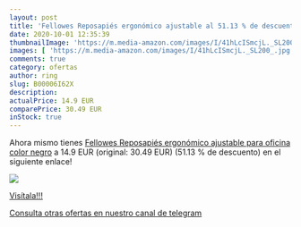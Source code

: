 ```yaml
---
layout: post
title: 'Fellowes Reposapiés ergonómico ajustable al 51.13 % de descuento'
date: 2020-10-01 12:35:39
thumbnailImage: 'https://m.media-amazon.com/images/I/41hLcISmcjL._SL200_.jpg'
images: [ 'https://m.media-amazon.com/images/I/41hLcISmcjL._SL200_.jpg' ]
comments: true
category: ofertas
author: ring
slug: B00006I62X
description:
actualPrice: 14.9 EUR
comparePrice: 30.49 EUR
inStock: true
---
```


Ahora mismo tienes [Fellowes Reposapiés ergonómico ajustable para oficina  color negro](https://www.amazon.com/dp/B00006I62X/?tag=redken08-20) a 14.9 EUR (original: 30.49 EUR) (51.13 %  de descuento) en el siguiente enlace!

[![](https://m.media-amazon.com/images/I/41hLcISmcjL._SL200_.jpg)](https://www.amazon.com/dp/B00006I62X/?tag=redken08-20)

[Visítala!!!](https://www.amazon.com/dp/B00006I62X/?tag=redken08-20)

[Consulta otras ofertas en nuestro canal de telegram](https://t.me/s/ofertas25)
